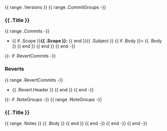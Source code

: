{{ range .Versions }}
{{ range .CommitGroups -}}
### {{ .Title }}

{{ range .Commits -}}
* {{ if .Scope }}**{{ .Scope }}:** {{ end }}{{ .Subject }}
  {{ if .Body }}> {{ .Body }} {{ end }}
  {{ end }}
  {{ end -}}

{{- if .RevertCommits -}}
### Reverts

{{ range .RevertCommits -}}
* {{ .Revert.Header }}
  {{ end }}
  {{ end -}}

{{- if .NoteGroups -}}
{{ range .NoteGroups -}}
### {{ .Title }}

{{ range .Notes }}
{{ .Body }}
{{ end }}
{{ end -}}
{{ end -}}
{{ end -}}
